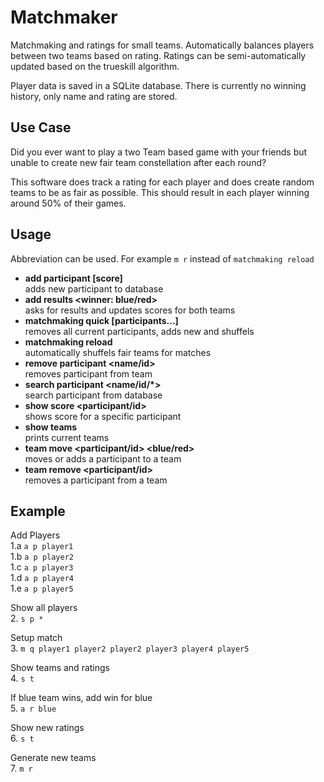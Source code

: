 # Matchmaker
Matchmaking and ratings for small teams. Automatically balances
players between two teams based on rating. Ratings can be semi-automatically
updated based on the trueskill algorithm.

Player data is saved in a SQLite database. There is currently no winning
history, only name and rating are stored.

## Use Case
Did you ever want to play a two Team based game with your friends but unable
to create new fair team constellation after each round?

This software does track a rating for each player and does create random 
teams to be as fair as possible. This should result in each player winning 
around 50% of their games.

## Usage
Abbreviation can be used. For example `m r` instead of `matchmaking reload`

- **add participant <name> [score]**  
     adds new participant to database
- **add results <winner: blue/red>**  
     asks for results and updates scores for both teams
- **matchmaking quick [participants...]**  
     removes all current participants, adds new and shuffels
- **matchmaking reload**  
     automatically shuffels fair teams for matches
- **remove participant <name/id>**  
     removes participant from team
- **search participant <name/id/*>**  
     search participant from database
- **show score <participant/id>**  
     shows score for a specific participant
- **show teams**  
     prints current teams
- **team move <participant/id> <blue/red>**  
     moves or adds a participant to a team
- **team remove <participant/id>**  
     removes a participant from a team

## Example
Add Players  
1.a `a p player1`  
1.b `a p player2`  
1.c `a p player3`  
1.d `a p player4`  
1.e `a p player5`  

Show all players  
2. `s p *`  

Setup match  
3. `m q player1 player2 player2 player3 player4 player5`  

Show teams and ratings  
4. `s t`  

If blue team wins, add win for blue  
5. `a r blue`  

Show new ratings  
6. `s t`  

Generate new teams  
7. `m r`  
